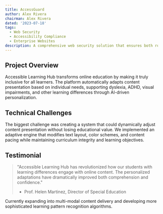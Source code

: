```yaml
---
title: AccessGuard
author: Alex Rivera
chairman: Alex Rivera
dated: '2023-07-18'
tags:
  - Web Security
  - Accessibility Compliance
  - Enterprise Websites
description: A comprehensive web security solution that ensures both robust protection and WCAG 2.1 Level AAA compliance for enterprise websites
---
```


## Project Overview

Accessible Learning Hub transforms online education by making it truly inclusive for all learners. The platform automatically adapts content presentation based on individual needs, supporting dyslexia, ADHD, visual impairments, and other learning differences through AI-driven personalization.

## Technical Challenges

The biggest challenge was creating a system that could dynamically adjust content presentation without losing educational value. We implemented an adaptive engine that modifies text layout, color schemes, and content pacing while maintaining curriculum integrity and learning objectives.

## Testimonial

> "Accessible Learning Hub has revolutionized how our students with learning differences engage with online content. The personalized adaptations have dramatically improved both comprehension and confidence."
>
> - Prof. Helen Martinez, Director of Special Education

Currently expanding into multi-modal content delivery and developing more sophisticated learning pattern recognition algorithms.
